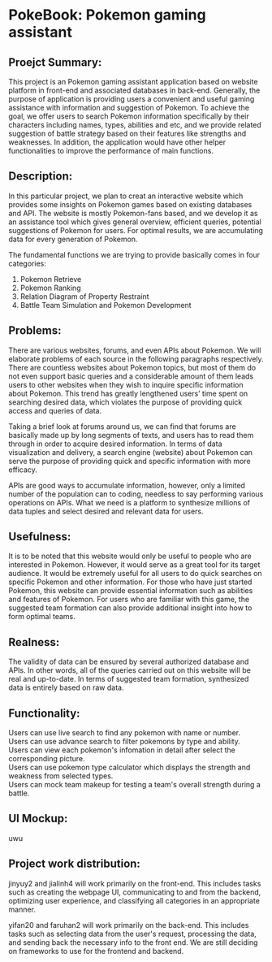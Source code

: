 # PokeBook: Pokemon gaming assistant


## Proejct Summary:

This project is an Pokemon gaming assistant application based on website platform in front-end and associated databases in back-end. Generally, the purpose of application is providing users a convenient and useful gaming assistance with information and suggestion of Pokemon. To achieve the goal, we offer users to search Pokemon information specifically by their characters including names, types, abilities and etc, and we provide related suggestion of battle strategy based on their features like strengths and weaknesses. In addition, the application would have other helper functionalities to improve the performance of main functions. 

## Description:
In this particular project, we plan to creat an interactive website which provides some insights on Pokemon games based on existing databases and API. The website is mostly Pokemon-fans based, and we develop it as an assistance tool which gives general overview, efficient queries, potential suggestions of Pokemon for users. For optimal results, we are accumulating data for every generation of Pokemon.

The fundamental functions we are trying to provide basically comes in four categories:

1. Pokemon Retrieve
2. Pokemon Ranking 
3. Relation Diagram of Property Restraint
4. Battle Team Simulation and Pokemon Development


## Problems:
There are various websites, forums, and even APIs about Pokemon. We will elaborate problems of each source in the following paragraphs respectively.
There are countless websites about Pokemon topics, but most of them do not even support basic queries and a considerable amount of them leads users to other websites when they wish to inquire specific information about Pokemon. This trend has greatly lengthened users’ time spent on searching desired data, which violates the purpose of providing quick access and queries of data.  
  
Taking a brief look at forums around us, we can find that forums are basically made up by long segments of texts, and users has to read them through in order to acquire desired information. In terms of data visualization and delivery, a search engine (website) about Pokemon can serve the purpose of providing quick and specific information with more efficacy.  
  
APIs are good ways to accumulate information, however, only a limited number of the population can to coding, needless to say performing various operations on APIs. What we need is a platform to synthesize millions of data tuples and select desired and relevant data for users.


## Usefulness:
It is to be noted that this website would only be useful to people who are interested in Pokemon. However, it would serve as a great tool for its target audience. It would be extremely useful for all users to do quick searches on specific Pokemon and other information. 
For those who have just started Pokemon, this website can provide essential information such as abilities and features of Pokemon. For users who are familiar with this game, the suggested team formation can also provide additional insight into how to form optimal teams.

## Realness:
The validity of data can be ensured by several authorized database and APIs. In other words, all of the queries carried out on this website will be real and up-to-date. In terms of suggested team formation, synthesized data is entirely based on raw data.

## Functionality:
Users can use live search to find any pokemon with name or number.  
Users can use advance search to filter pokemons by type and ability.  
Users can view each pokemon's infomation in detail after select the corresponding picture.  
Users can use pokemon type calculator which displays the strength and weakness from selected types.  
Users can mock team makeup for testing a team's overall strength during a battle.  

## UI Mockup:
uwu

## Project work distribution:
jinyuy2 and jialinh4 will work primarily on the front-end. This includes tasks such as creating the webpage UI, communicating to and from the backend, optimizing user experience, and classifying all categories in an appropriate manner.   
  
yifan20 and faruhan2 will work primarily on the back-end. This includes tasks such as selecting data from the user's request, processing the data, and sending back the necessary info to the front end. We are still deciding on frameworks to use for the frontend and backend.
